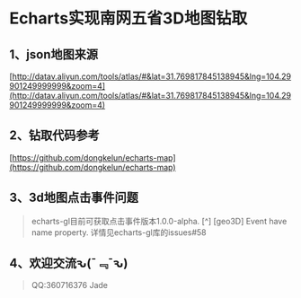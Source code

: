 # Echarts实现南网五省3D地图钻取

## 1、json地图来源
[http://datav.aliyun.com/tools/atlas/#&lat=31.769817845138945&lng=104.29901249999999&zoom=4](http://datav.aliyun.com/tools/atlas/#&lat=31.769817845138945&lng=104.29901249999999&zoom=4)

## 2、钻取代码参考
[https://github.com/dongkelun/echarts-map](https://github.com/dongkelun/echarts-map)

## 3、3d地图点击事件问题
 > echarts-gl目前可获取点击事件版本1.0.0-alpha. [^] [geo3D] Event have name property. 详情见echarts-gl库的issues#58
 
## 4、欢迎交流ԅ(¯﹃¯ԅ)
 > QQ:360716376 Jade